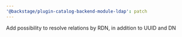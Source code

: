 ```yaml
---
'@backstage/plugin-catalog-backend-module-ldap': patch
---
```


Add possibility to resolve relations by RDN, in addition to UUID and DN
